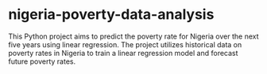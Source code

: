 # nigeria-poverty-data-analysis
This Python project aims to predict the poverty rate for Nigeria over the next five years using linear regression. The project utilizes historical data on poverty rates in Nigeria to train a linear regression model and forecast future poverty rates.
